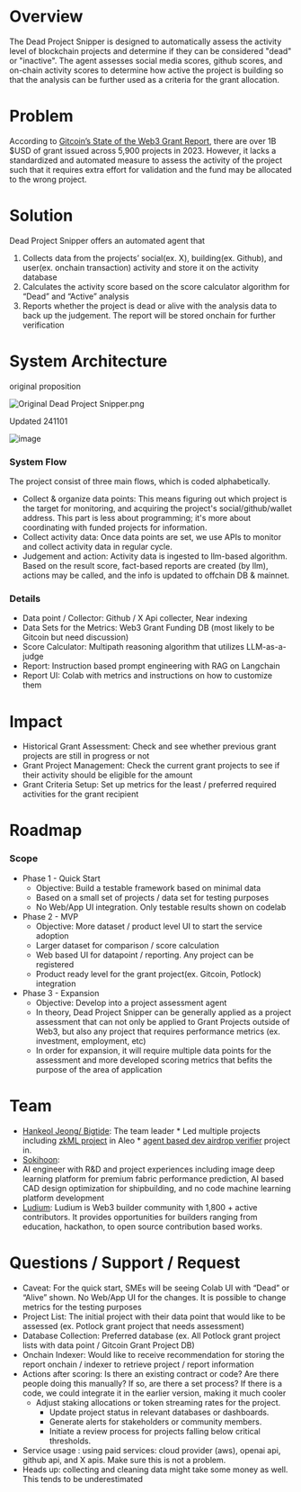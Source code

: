 # Overview

The Dead Project Snipper is designed to automatically assess the activity level of blockchain projects and determine if they can be considered "dead" or "inactive". The agent assesses social media scores, github scores, and on-chain activity scores to determine how active the project is building so that the analysis can be further used as a criteria for the grant allocation.

# Problem

According to [Gitcoin’s State of the Web3 Grant Report](https://docs.google.com/document/d/1CFD6ztSh2ggJSO-U3uEea92UVB1cRbvBlA1tfPxLKi8/edit), there are over 1B $USD of grant issued across 5,900 projects in 2023. However, it lacks a standardized and automated measure to assess the activity of the project such that it requires extra effort for validation and the fund may be allocated to the wrong project.

# Solution

Dead Project Snipper offers an automated agent that

1. Collects data from the projects’ social(ex. X), building(ex. Github), and user(ex. onchain transaction) activity and store it on the activity database
2. Calculates the activity score based on the score calculator algorithm for “Dead” and “Active” analysis
3. Reports whether the project is dead or alive with the analysis data to back up the judgement. The report will be stored onchain for further verification

# System Architecture

original proposition

![Original Dead Project Snipper.png](https://i.ibb.co/t4HMKjt/Dead-Project-Snipper.png)

Updated 241101

![image](https://github.com/user-attachments/assets/7a5a8f14-2a36-428c-8631-554ac459a7a0)



### System Flow

The project consist of three main flows, which is coded alphabetically.

* Collect & organize data points: This means figuring out which project is the target for monitoring, and acquiring the project's social/github/wallet address. This part is less about programming; it's more about coordinating with funded projects for information.
* Collect activity data: Once data points are set, we use APIs to monitor and collect activity data in regular cycle.
* Judgement and action: Activity data is ingested to llm-based algorithm. Based on the result score, fact-based reports are created (by llm), actions may be called, and the info is updated to offchain DB & mainnet.

### Details

* Data point / Collector: Github / X Api collecter, Near indexing
* Data Sets for the Metrics: Web3 Grant Funding DB (most likely to be Gitcoin but need discussion)
* Score Calculator: Multipath reasoning algorithm that utilizes LLM-as-a-judge
* Report: Instruction based prompt engineering with RAG on Langchain
* Report UI: Colab with metrics and instructions on how to customize them

# Impact

* Historical Grant Assessment: Check and see whether previous grant projects are still in progress or not
* Grant Project Management: Check the current grant projects to see if their activity should be eligible for the amount
* Grant Criteria Setup: Set up metrics for the least / preferred required activities for the grant recipient

# Roadmap

### Scope

* Phase 1 - Quick Start
    * Objective: Build a testable framework based on minimal data
    * Based on a small set of projects / data set for testing purposes
    * No Web/App UI integration. Only testable results shown on codelab
* Phase 2 - MVP
    * Objective: More dataset / product level UI to start the service adoption
    * Larger dataset for comparison / score calculation
    * Web based UI for datapoint / reporting. Any project can be registered
    * Product ready level for the grant project(ex. Gitcoin, Potlock) integration
* Phase 3 - Expansion
    * Objective: Develop into a project assessment agent
    * In theory, Dead Project Snipper can be generally applied as a project assessment that can not only be applied to Grant Projects outside of Web3, but also any project that requires performance metrics (ex. investment, employment, etc)
    * In order for expansion, it will require multiple data points for the assessment and more developed scoring metrics that befits the purpose of the area of application

# Team

* [Hankeol Jeong/ Bigtide](https://github.com/HangryDev?tab=repositories): The team leader * Led multiple projects including [zkML project](https://devfolio.co/projects/leodevika-b20e) in Aleo * [agent based dev airdrop verifier](https://devfolio.co/projects/gajami-f679) project in. 
* [Sokihoon](https://www.notion.so/1de0b8bdb0754a3d9d1f6e346b878b59?pvs=21):
* AI engineer with R&D and project experiences including image deep learning platform for premium fabric performance prediction, AI based CAD design optimization for shipbuilding, and no code machine learning platform development
* [Ludium](https://docs.google.com/presentation/d/15mmCJ2OYudZY1ncR8kX_eJsq8x8QaTjuOs80ep_TmwE/edit?usp=sharing): Ludium is Web3 builder community with 1,800 + active contributors. It provides opportunities for builders ranging from education, hackathon, to open source contribution based works.

# Questions / Support / Request

* Caveat: For the quick start, SMEs will be seeing Colab UI with “Dead” or “Alive” shown. No Web/App UI for the changes. It is possible to change metrics for the testing purposes
* Project List: The initial project with their data point that would like to be assessed (ex. Potlock grant project that needs assessment)
* Database Collection: Preferred database (ex. All Potlock grant project lists with data point / Gitcoin Grant Project DB)
* Onchain Indexer: Would like to receive recommendation for storing the report onchain / indexer to retrieve project / report information
* Actions after scoring: Is there an existing contract or code? Are there people doing this manually? If so, are there a set process? If there is a code, we could integrate it in the earlier version, making it much cooler
    * Adjust staking allocations or token streaming rates for the project.
        * Update project status in relevant databases or dashboards.
        * Generate alerts for stakeholders or community members.
        * Initiate a review process for projects falling below critical thresholds.
* Service usage : using paid services: cloud provider (aws), openai api, github api, and X apis. Make sure this is not a problem.
* Heads up: collecting and cleaning data might take some money as well. This tends to be underestimated
